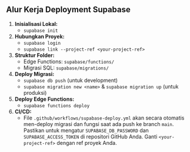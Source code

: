 ## Alur Kerja Deployment Supabase

1.  **Inisialisasi Lokal:**
    *   `supabase init`
2.  **Hubungkan Proyek:**
    *   `supabase login`
    *   `supabase link --project-ref <your-project-ref>`
3.  **Struktur Folder:**
    *   Edge Functions: `supabase/functions/`
    *   Migrasi SQL: `supabase/migrations/`
4.  **Deploy Migrasi:**
    *   `supabase db push` (untuk development)
    *   `supabase migration new <name>` & `supabase migration up` (untuk produksi)
5.  **Deploy Edge Functions:**
    *   `supabase functions deploy`
6.  **CI/CD:**
    *   File `.github/workflows/supabase-deploy.yml` akan secara otomatis men-deploy migrasi dan fungsi saat ada push ke branch `main`. Pastikan untuk mengatur `SUPABASE_DB_PASSWORD` dan `SUPABASE_ACCESS_TOKEN` di repositori GitHub Anda. Ganti `<your-project-ref>` dengan ref proyek Anda.
